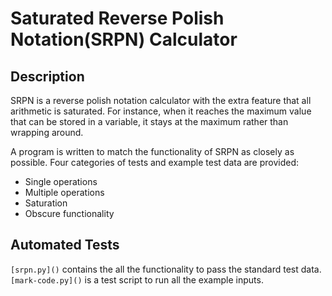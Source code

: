 # Saturated Reverse Polish Notation(SRPN) Calculator

## Description
SRPN is a reverse polish notation calculator with the extra feature that all arithmetic is saturated. For instance, when it reaches the maximum value that can be stored in a variable, it stays at the maximum rather than wrapping around.

A program is written to match the functionality of SRPN as closely as possible. Four categories of tests and example test data are provided:
* Single operations
* Multiple operations
* Saturation
* Obscure functionality

## Automated Tests
``` [srpn.py]() ``` contains the all the functionality to pass the standard test data.
``` [mark-code.py]()``` is a test script to run all the example inputs.